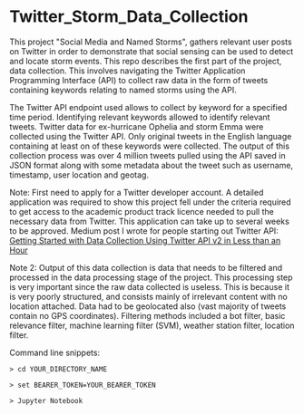 # Twitter_Storm_Data_Collection
This project "Social Media and Named Storms", gathers relevant user posts on Twitter in order to demonstrate that social sensing can be used to detect and locate storm events. This repo describes the first part of the project, data collection. This involves navigating the Twitter Application Programming Interface (API) to collect raw data in the form of tweets containing keywords relating to named storms using the API. 

The Twitter API endpoint used allows to collect by keyword for a specified time period. Identifying relevant keywords allowed to identify relevant tweets. Twitter data for ex-hurricane Ophelia and storm Emma were collected using the Twitter API. Only original tweets in the English language containing at least on of these keywords were collected. The output of this collection process was over 4 million tweets pulled using the API saved in JSON format along with some metadata about the tweet such as username, timestamp, user location and geotag. 

Note: First need to apply for a Twitter developer account. A detailed application was required to show this project fell under the criteria required to get access to the academic product track licence needed to pull the necessary data from Twitter. This application can take up to several weeks to be approved. Medium post I wrote for people starting out Twitter API: [Getting Started with Data Collection Using Twitter API v2 in Less than an Hour](https://medium.com/p/600fbd5b5558)
 
Note 2: Output of this data collection is data that needs to be filtered and processed in the data processing stage of the project. This processing step is very important since the raw data collected is useless. This is because it is very poorly structured, and consists mainly of irrelevant content with no location attached. Data had to be geolocated also (vast majority of tweets contain no GPS coordinates). Filtering methods included a bot filter, basic relevance filter, machine learning filter (SVM), weather station filter, location filter. 

Command line snippets:
```
> cd YOUR_DIRECTORY_NAME

> set BEARER_TOKEN=YOUR_BEARER_TOKEN

> Jupyter Notebook
```
